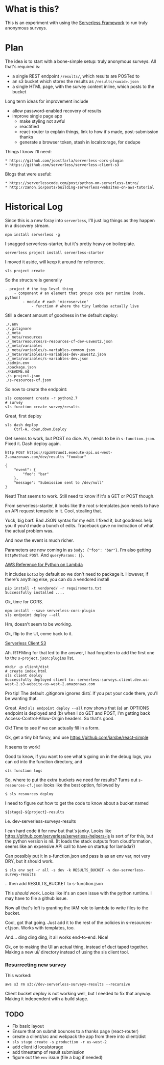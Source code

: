# What is this?

This is an experiment with using the [Serverless Framework](https://github.com/serverless/serverless) to run truly anonymous surveys.

# Plan

The idea is to start with a bone-simple setup: truly anonymous surveys.
All that's required is:

* a single REST endpoint `/results/`, which results are POSTed to
* an s3 bucket which stores the results as `/results/<uuid>.json`
* a single HTML page, with the survey content inline, which posts to the bucket

Long term ideas for improvement include

* allow password-enabled recovery of results
* improve single page app
    * make styling not awful
    * reactified
    * react-router to explain things, link to how it's made, post-submission thanks
    * generate a browser token, stash in localstorage, for dedupe

Things I know I'll need:

    * https://github.com/joostfarla/serverless-cors-plugin
    * https://github.com/serverless/serverless-client-s3

Blogs that were useful:

    * https://serverlesscode.com/post/python-on-serverless-intro/
    * http://zanon.io/posts/building-serverless-websites-on-aws-tutorial

# Historical Log

Since this is a new foray into `serverless`, I'll just log things as they happen in a discovery stream.

    npm install serverless -g

I snagged serverless-starter, but it's pretty heavy on boilerplate. 

    serverless project install serverless-starter

I moved it aside, will keep it around for reference.

    sls project create

So the structure is generally
    
    - project # the top level thing
        - component # an element that groups code per runtime (node, python)
            - module # each 'microservice'
                - function # where the tiny lambdas actually live

Still a decent amount of goodness in the default deploy:

    ./.env
    ./.gitignore
    ./_meta
    ./_meta/resources
    ./_meta/resources/s-resources-cf-dev-uswest2.json
    ./_meta/variables
    ./_meta/variables/s-variables-common.json
    ./_meta/variables/s-variables-dev-uswest2.json
    ./_meta/variables/s-variables-dev.json
    ./admin.env
    ./package.json
    ./README.md
    ./s-project.json
    ./s-resources-cf.json

So now to create the endpoint:

    sls component create -r python2.7
    # survey
    sls function create survey/results

Great, first deploy

    sls dash deploy
        Ctrl-A, down,down,Deploy

Get seems to work, but POST no dice. Ah, needs to be in `s-function.json`. Fixed it.
Dash deploy again.

    http POST https://qpzm97uod1.execute-api.us-west-2.amazonaws.com/dev/results "foo=bar"

	{                                                           
		"event": {                                              
			"foo": "bar"                                        
		},                                                      
		"message": "Submission sent to /dev/null"               
	}                                                           

Neat! That seems to work. Still need to know if it's a GET or POST though.

From serverless-starter, it looks like the root s-templates.json needs to have an API request tempalte in it. Cool, stealing that.

Yuck, big barf. Bad JSON syntax for my edit. I fixed it, but goodness help you if you'd made a bunch of edits. Traceback gave no indication of what the actual problem was.

And now the event is much richer.

Parameters are now coming in as `body: {"foo": "bar"}`. I'm also getting `httpMethod`: `POST`.
And `queryParams: {}`.


[AWS Reference for Python on Lambda](http://docs.aws.amazon.com/lambda/latest/dg/lambda-python-how-to-create-deployment-package.html)

It includes `boto3` by default so we don't need to package it.
However, if there's anything else, you can do a vendored install

    pip install -t vendored/ -r requirements.txt
    Successfully installed ....

Ok, time for CORS.

    npm install --save serverless-cors-plugin
    sls endpoint deploy --all

Hm, doesn't seem to be working. 

Ok, flip to the UI, come back to it.

[Serverless Client S3](https://github.com/serverless/serverless-client-s3)

Ah. RTFMing for that led to the answer, I had forgotten to add the first
one to the `s-project.json:plugins` list.

    mkdir -p client/dist
    # create index.html
    sls client deploy
    Successfully deployed client to: serverless-surveys.client.dev.us-west-2.s3-website-us-west-2.amazonaws.com 

Pro tip! The default .gitignore ignores dist/. If you put your code there, you'll be wanting that.

Great. And `sls endpoint deploy --all` now shows that (a) an OPTIONS endpoint is deployed and 
(b) when I do GET and POST, I'm getting back Access-Control-Allow-Origin headers. So that's good.

Ok! Time to see if we can actually fill in a form.

Ok, get a tiny bit fancy, and use https://github.com/jarsbe/react-simple

It seems to work!

Good to know, if you want to see what's going on in the debug logs, you can cd into the function directory, and

    sls function logs

So, where to put the extra buckets we need for results?
Turns out `s-resources-cf.json` looks like the best option, followed by

    $ sls resources deploy

I need to figure out how to get the code to know about
a bucket named

    ${stage}-${project}-results

i.e. dev-serverless-surveys-results

I can hard code it for now but that's janky. Looks like https://github.com/serverless/serverless-helpers-js is sort of for this, but the python version is nil. (It loads the stack outputs from cloudformation, seems like an expensive API call to have on startup for lambda?)

Can possibly put it in s-function.json and pass is as an env var, not very DRY, but it should work.

    $ sls env set -r all -s dev -k RESULTS_BUCKET -v dev-serverless-survey-results

.. then add RESULTS_BUCKET to s-function.json

This *should* work. Looks like it's an open issue with the python runtime. I may have to file a github issue.

Now all that's left is granting the IAM role to lambda to write files to the bucket.

Cool, got that going. Just add it to the rest of the policies in s-resources-cf.json. Works with templates, too.

And... ding ding ding, it all works end-to-end. Nice!

Ok, on to making the UI an actual thing, instead of duct taped together.
Making a new ui/ directory instead of using the sls client tool.

### Resurrecting new survey

This worked:

    aws s3 rm s3://dev-serverless-surveys-results --recursive

Client bucket deploy is not working well, but I needed to fix that anyway.
Making it independent with a build stage.


## TODO

* Fix basic layout
* Ensure that on submit bounces to a thanks page (react-router)
* create a client/src and webpack the app from there into client/dist
* `sls stage create -s production -r us-west-2`
* add client id localstorage
* add timestamp of result submission
* figure out the `env` issue (file a bug if needed)
